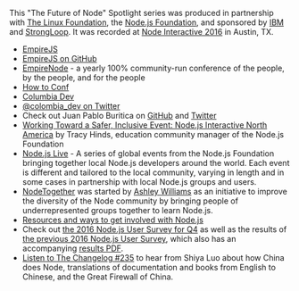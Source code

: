 This "The Future of Node" Spotlight series was produced in partnership with [The Linux Foundation](https://www.linuxfoundation.org/), the [Node.js Foundation](https://nodejs.org/en/foundation/), and sponsored by [IBM](https://www.ibm.com/) and [StrongLoop](https://strongloop.com/). It was recorded at [Node Interactive 2016](http://events.linuxfoundation.org/events/node-interactive) in Austin, TX.

- [EmpireJS](http://empirejs.org/)
- [EmpireJS on GitHub](https://github.com/EmpireJS)
- [EmpireNode](http://empirenode.org/) - a yearly 100% community-run conference of the people, by the people, and for the people
- [How to Conf](https://github.com/cascadiajs/how-to-conf)
- [Columbia Dev](http://colombia-dev.org/)
- [@colombia_dev on Twitter](https://twitter.com/colombia_dev)
- Check out Juan Pablo Buritica on [GitHub](https://github.com/buritica) and [Twitter](https://twitter.com/buritica)
- [Working Toward a Safer, Inclusive Event: Node.js Interactive North America](https://medium.com/@nodejs/working-towards-a-safer-inclusive-event-node-js-interactive-north-america-808edcd771f7#.2bz7738a9) by Tracy Hinds, education community manager of the Node.js Foundation
- [Node.js Live](http://live.nodejs.org/) - A series of global events from the Node.js Foundation bringing together local Node.js developers around the world. Each event is different and tailored to the local community, varying in length and in some cases in partnership with local Node.js groups and users.
- [NodeTogether](http://www.nodetogether.org/) was started by [Ashley Williams](http://ashleygwilliams.github.io/) as an initiative to improve the diversity of the Node community by bringing people of underrepresented groups together to learn Node.js.
- [Resources and ways to get involved with Node.js](https://nodejs.org/en/get-involved/)
- Check out [the 2016 Node.js User Survey for Q4](https://medium.com/@nodejs/have-some-time-mind-telling-us-how-you-are-using-node-js-dbd8bcd67b42#.hzxtiprov) as well as the results of [the previous 2016 Node.js User Survey](https://medium.com/@nodejs/node-js-foundation-2016-user-survey-report-22251685957a#.xq7ylj2dk), which also has an accompanying [results PDF](https://nodejs.org/static/documents/2016-survey-report.pdf).
- [Listen to The Changelog #235](https://changelog.com/podcast/235) to hear from Shiya Luo about how China does Node, translations of documentation and books from English to Chinese, and the Great Firewall of China.
